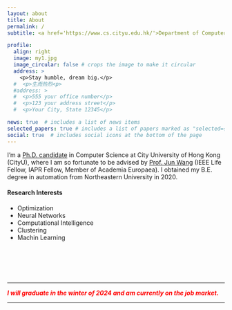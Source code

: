 ```yaml
---
layout: about
title: About
permalink: /
subtitle: <a href='https://www.cs.cityu.edu.hk/'>Department of Computer Science</a>, City University of Hong Kong, Kowloon Tong, Kowloon, Hong Kong. #+852-93674914. hongzli2-c@my.cityu.edu.hk, hongzong.li.cn@gmail.com.

profile:
  align: right
  image: my1.jpg
  image_circular: false # crops the image to make it circular
  address: >
    <p>Stay humble, dream big.</p>
  #  <p>生而热烈<p>
  #address: >
  #  <p>555 your office number</p>
  #  <p>123 your address street</p>
  #  <p>Your City, State 12345</p>

news: true  # includes a list of news items
selected_papers: true # includes a list of papers marked as "selected={true}"
social: true  # includes social icons at the bottom of the page
---
```

I’m a [Ph.D. candidate](https://scholars.cityu.edu.hk/en/persons/hongzong-li(585c4416-c177-4c18-acdd-ca435115a52a).html) in Computer Science at City University of Hong Kong (CityU), where I am so fortunate to be advised by [Prof. Jun Wang](https://scholars.cityu.edu.hk/en/persons/jun-wang(6d556e00-9da5-4b40-9602-8ee68ce4e526).html) (IEEE Life Fellow, IAPR Fellow, Member of Academia Europaea). I obtained my B.E. degree in automation from Northeastern University in 2020.

#### Research Interests 

- Optimization
- Neural Networks 
- Computational Intelligence
- Clustering
- Machin Learning

<br />

<br />

<br />

<br />

---

***<font color="red">I will graduate in the winter of 2024 and am currently on the job market.</font>***

---

